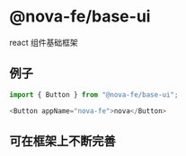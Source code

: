 # @nova-fe/base-ui

react 组件基础框架

## 例子

```ts
import { Button } from "@nova-fe/base-ui";

<Button appName="nova-fe">nova</Button>
```

## 可在框架上不断完善
